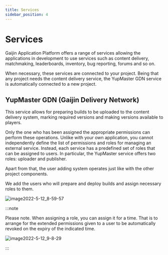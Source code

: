 ```yaml
---
title: Services
sidebar_position: 4
---
```


# Services

Gaijin Application Platform offers a range of services allowing the applications in development to use services such as content delivery, matchmaking, leaderboards, inventory, bug reporting, forums and so on.

When necessary, these services are connected to your project. Being that any project needs the content delivery service, the YupMaster GDN service is automatically connected to a new project.

## YupMaster GDN (Gaijin Delivery Network)

This service allows for preparing builds to be uploaded to the content delivery system, marking required versions and making versions available to players.

Only the one who has been assigned the appropriate permissions can perform these operations. Unlike with your own application, you cannot independently define the list of permissions and roles for managing an external service. Instead, each service has a predefined set of roles that can be assigned to users. In particular, the YupMaster service offers two roles: uploader and publisher.

Apart from that, the user adding system operates just like with the other project components.

We add the users who will prepare and deploy builds and assign necessary roles to them.

![image2022-5-12_8-59-57](https://user-images.githubusercontent.com/8239624/169350300-c4e2d4a9-aacc-4832-83d5-77fcdaebdc89.png)

:::note

Please note. When assigning a role, you can assign it for a time.
That is to arrange for the extended permissions given to a user to be automatically revoked on the expiry of the indicated time.

![image2022-5-12_9-8-29](https://user-images.githubusercontent.com/8239624/169350634-7b03e19a-d7f8-4120-8990-9c9f67064da3.png)

:::
